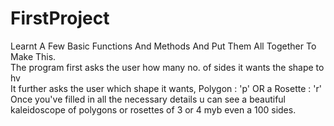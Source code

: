 # FirstProject
Learnt A Few Basic Functions And Methods And Put Them All Together To Make This.  
The program first asks the user how many no. of sides it wants the shape to hv  
It further asks the user which shape it wants, Polygon : 'p' OR a Rosette : 'r'  
Once you've filled in all the necessary details u can see a beautiful kaleidoscope of polygons or rosettes of 3 or 4 myb even a 100 sides.
